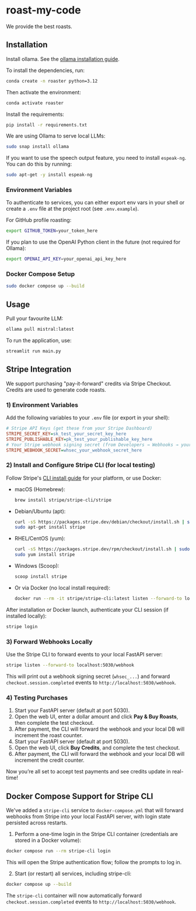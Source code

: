 # roast-my-code
We provide the best roasts.

## Installation
Install ollama. See the [ollama installation guide](https://ollama.com/docs/installation).

To install the dependencies, run:
```bash
conda create -n roaster python=3.12
```
Then activate the environment:
```bash
conda activate roaster
```
Install the requirements:
```bash
pip install -r requirements.txt
```
We are using Ollama to serve local LLMs:
```bash
sudo snap install ollama
```

If you want to use the speech output feature, you need to install `espeak-ng`. You can do this by running:
```bash
sudo apt-get -y install espeak-ng
```

### Environment Variables
To authenticate to services, you can either export env vars in your shell or create a `.env` file at the project root (see `.env.example`).

For GitHub profile roasting:
```bash
export GITHUB_TOKEN=your_token_here
```

If you plan to use the OpenAI Python client in the future (not required for Ollama):
```bash
export OPENAI_API_KEY=your_openai_api_key_here
```

### Docker Compose Setup

```bash
sudo docker compose up --build
```

## Usage
Pull your favourite LLM:
```bash
ollama pull mistral:latest
```

To run the application, use:
```bash
streamlit run main.py
```
  
## Stripe Integration

We support purchasing "pay-it-forward" credits via Stripe Checkout.  Credits are used to generate code roasts.

### 1) Environment Variables
Add the following variables to your `.env` file (or export in your shell):
```ini
# Stripe API Keys (get these from your Stripe Dashboard)
STRIPE_SECRET_KEY=sk_test_your_secret_key_here
STRIPE_PUBLISHABLE_KEY=pk_test_your_publishable_key_here
# Your Stripe webhook signing secret (from Developers → Webhooks → your endpoint)
STRIPE_WEBHOOK_SECRET=whsec_your_webhook_secret_here
```

### 2) Install and Configure Stripe CLI (for local testing)
Follow Stripe's [CLI install guide](https://stripe.com/docs/stripe-cli#install) for your platform, or use Docker:

- macOS (Homebrew):
  ```bash
  brew install stripe/stripe-cli/stripe
  ```
- Debian/Ubuntu (apt):
  ```bash
  curl -sS https://packages.stripe.dev/debian/checkout/install.sh | sudo bash
  sudo apt-get install stripe
  ```
- RHEL/CentOS (yum):
  ```bash
  curl -sS https://packages.stripe.dev/rpm/checkout/install.sh | sudo bash
  sudo yum install stripe
  ```
- Windows (Scoop):
  ```powershell
  scoop install stripe
  ```
- Or via Docker (no local install required):
  ```bash
  docker run --rm -it stripe/stripe-cli:latest listen --forward-to localhost:5030/webhook
  ```

After installation or Docker launch, authenticate your CLI session (if installed locally):
```bash
stripe login
```

### 3) Forward Webhooks Locally
Use the Stripe CLI to forward events to your local FastAPI server:
```bash
stripe listen --forward-to localhost:5030/webhook
```
This will print out a webhook signing secret (`whsec_...`) and forward `checkout.session.completed` events to `http://localhost:5030/webhook`.
### 4) Testing Purchases
1. Start your FastAPI server (default at port 5030).
2. Open the web UI, enter a dollar amount and click **Pay & Buy Roasts**, then complete the test checkout.
3. After payment, the CLI will forward the webhook and your local DB will increment the roast counter.
1. Start your FastAPI server (default at port 5030).
2. Open the web UI, click **Buy Credits**, and complete the test checkout.
3. After payment, the CLI will forward the webhook and your local DB will increment the credit counter.

Now you’re all set to accept test payments and see credits update in real-time!

## Docker Compose Support for Stripe CLI
We've added a `stripe-cli` service to `docker-compose.yml` that will forward webhooks from Stripe into your local FastAPI server, with login state persisted across restarts.

1. Perform a one-time login in the Stripe CLI container (credentials are stored in a Docker volume):
```bash
docker compose run --rm stripe-cli login
```
This will open the Stripe authentication flow; follow the prompts to log in.

2. Start (or restart) all services, including stripe-cli:
```bash
docker compose up --build
```
The `stripe-cli` container will now automatically forward `checkout.session.completed` events to `http://localhost:5030/webhook`.
